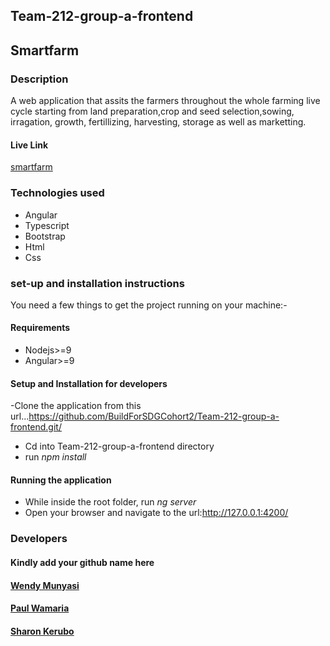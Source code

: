 ## Team-212-group-a-frontend

## Smartfarm

### Description

A web application that assits the farmers throughout the whole farming live cycle starting from land preparation,crop and seed selection,sowing, irragation, growth, fertillizing, harvesting, storage as well as marketting.

#### Live Link


[smartfarm](https://smart-farm.netlify.app/)


### Technologies used

- Angular
- Typescript
- Bootstrap
- Html
- Css

### set-up and installation instructions

You need a few things to get the project running on your machine:-

#### Requirements

- Nodejs>=9
- Angular>=9

#### Setup and Installation for developers

-Clone the application from this url...https://github.com/BuildForSDGCohort2/Team-212-group-a-frontend.git/
- Cd into Team-212-group-a-frontend directory
- run _npm install_

#### Running the application

* While inside the root folder, run _ng server_
* Open your browser and navigate to the url:http://127.0.0.1:4200/

### Developers

#### Kindly add your github name here


#### [Wendy Munyasi](https://github.com/wendymunyasi)

#### [Paul Wamaria](https://github.com/Paulwamaria)

#### [Sharon Kerubo](https://github.com/Sharon-Kerubo)
